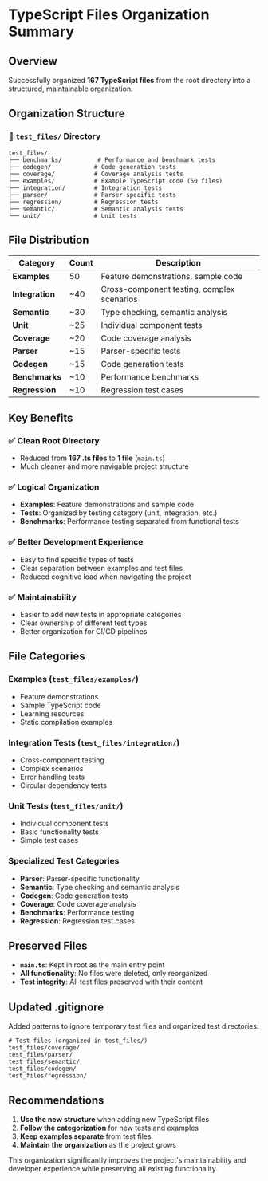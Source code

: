 # TypeScript Files Organization Summary

## Overview

Successfully organized **167 TypeScript files** from the root directory into a structured, maintainable organization.

## Organization Structure

### 📁 `test_files/` Directory

```
test_files/
├── benchmarks/          # Performance and benchmark tests
├── codegen/            # Code generation tests  
├── coverage/           # Coverage analysis tests
├── examples/           # Example TypeScript code (50 files)
├── integration/        # Integration tests
├── parser/             # Parser-specific tests
├── regression/         # Regression tests
├── semantic/           # Semantic analysis tests
└── unit/               # Unit tests
```

## File Distribution

| Category        | Count | Description                                |
|-----------------|-------|--------------------------------------------|
| **Examples**    | 50    | Feature demonstrations, sample code        |
| **Integration** | ~40   | Cross-component testing, complex scenarios |
| **Semantic**    | ~30   | Type checking, semantic analysis           |
| **Unit**        | ~25   | Individual component tests                 |
| **Coverage**    | ~20   | Code coverage analysis                     |
| **Parser**      | ~15   | Parser-specific tests                      |
| **Codegen**     | ~15   | Code generation tests                      |
| **Benchmarks**  | ~10   | Performance benchmarks                     |
| **Regression**  | ~10   | Regression test cases                      |

## Key Benefits

### ✅ **Clean Root Directory**

- Reduced from **167 .ts files** to **1 file** (`main.ts`)
- Much cleaner and more navigable project structure

### ✅ **Logical Organization**

- **Examples**: Feature demonstrations and sample code
- **Tests**: Organized by testing category (unit, integration, etc.)
- **Benchmarks**: Performance testing separated from functional tests

### ✅ **Better Development Experience**

- Easy to find specific types of tests
- Clear separation between examples and test files
- Reduced cognitive load when navigating the project

### ✅ **Maintainability**

- Easier to add new tests in appropriate categories
- Clear ownership of different test types
- Better organization for CI/CD pipelines

## File Categories

### Examples (`test_files/examples/`)

- Feature demonstrations
- Sample TypeScript code
- Learning resources
- Static compilation examples

### Integration Tests (`test_files/integration/`)

- Cross-component testing
- Complex scenarios
- Error handling tests
- Circular dependency tests

### Unit Tests (`test_files/unit/`)

- Individual component tests
- Basic functionality tests
- Simple test cases

### Specialized Test Categories

- **Parser**: Parser-specific functionality
- **Semantic**: Type checking and semantic analysis
- **Codegen**: Code generation tests
- **Coverage**: Code coverage analysis
- **Benchmarks**: Performance testing
- **Regression**: Regression test cases

## Preserved Files

- **`main.ts`**: Kept in root as the main entry point
- **All functionality**: No files were deleted, only reorganized
- **Test integrity**: All test files preserved with their content

## Updated .gitignore

Added patterns to ignore temporary test files and organized test directories:

```gitignore
# Test files (organized in test_files/)
test_files/coverage/
test_files/parser/
test_files/semantic/
test_files/codegen/
test_files/regression/
```

## Recommendations

1. **Use the new structure** when adding new TypeScript files
2. **Follow the categorization** for new tests and examples
3. **Keep examples separate** from test files
4. **Maintain the organization** as the project grows

This organization significantly improves the project's maintainability and developer experience while preserving all
existing functionality.
